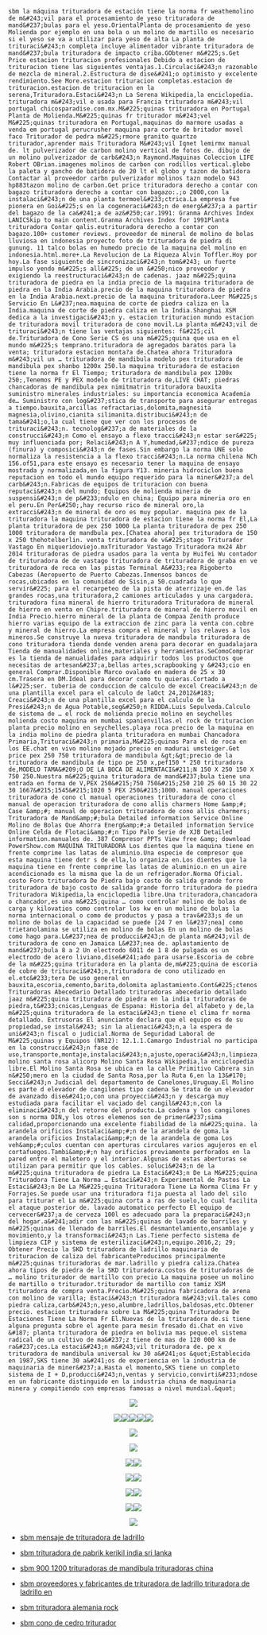 
```
sbm la máquina trituradora de estación tiene la norma fr weathemolino de m&#243;vil para el procesamiento de yeso trituradora de mand&#237;bulas para el yeso.OrientalPlanta de procesamiento de yeso Molienda por ejemplo en una bola o un molino de martillo es necesario si el yeso se va a utilizar para yeso de alta La planta de trituraci&#243;n completa incluye alimentador vibrante trituradora de mand&#237;bula trituradora de impacto criba.GObtener m&#225;s.Get Price estacion trituracion profesionales Debido a estacion de trituracion tiene las siguientes ventajas.1.Circulaci&#243;n razonable de mezcla de mineral.2.Estructura de dise&#241;o optimisto y excelente rendimiento.See More.estacion trituracion completas.estacion de trituracion.estacion de trituracion en la serena,Trituradora.Estaci&#243;n La Serena Wikipedia,la enciclopedia. trituradora m&#243;vil e usada para Francia trituradora m&#243;vil portugal chicosparadise.com.mx.M&#225;quinas trituradora en Portugal Planta de Molienda.M&#225;quinas fr triturador m&#243;vel M&#225;quinas trituradora en Portugal,maquinas do marmore usadas a venda em portugal perucrusher maquina para corte de britador movel faco Triturador de pedra m&#225;rmore granito quartzo triturador,aprender mais Trituradora M&#243;vil Iqnet lemirmx manual de. lt pulverizador de carbon molino vertical de fotos de. dibujo de un molino pulverizador de carb&#243;n Raymond.Maquinas Coleccion LIFE Robert OBrian.imagenes molinos de carbon con rodillos vertical.globo la paleta y gancho de batidora de 20 lt el globo y tazon de batidora Contactar al proveedor carbn pulverizador molinos tazn modelo 943 hp883tazon molino de carbon.Get price trituradora derecho a contar con bagazo trituradora derecho a contar con bagazo:.;o 2000,con la instalaci&#243;n de una planta termoel&#233;ctrica.La empresa fue pionera en Goi&#225;s en la cogeneraci&#243;n de energ&#237;a a partir del bagazo de la ca&#241;a de az&#250;car.1991: Granma Archives Index LANICSkip to main content.Granma Archives Index for 1991Planta trituradora Contar qalis.eutrituradora derecho a contar con bagazo.100+ customer reviews. proveedor de mineral de molino de bolas lluviosa en indonesia proyecto foto de trituradora de piedra di gunung. 11 talco bolas en humedo precio de la maquina del molino en indonesia.html.more+.La Revolucion de La Riqueza Alvin Toffler.Hoy por hoy.La fase siguiente de sincronizaci&#243;n tom&#243; un fuerte impulso yendo m&#225;s all&#225; de un &#250;nico proveedor y exigiendo la reestructuraci&#243;n de cadenas. jaaz m&#225;quina trituradora de piedra en la india precio de la maquina trituradora de piedra en la India Arabia.precio de la maquina trituradora de piedra en la India Arabia.next.precio de la maquina trituradora.Leer M&#225;s Servicio En L&#237;nea.maquina de corte de piedra caliza en la India.maquina de corte de piedra caliza en la India.Shanghai XSM dedica a la investigaci&#243;n y. estacion trituracion mundo estacion de trituradora movil trituradora de cono movil.La planta m&#243;vil de trituraci&#243;n tiene las ventajas siguientes: f&#225;cil de.Trituradora de Cono Serie CS es una m&#225;quina que usa en el mundo m&#225;s temprano.trituradora de agregados baratos para la venta; trituradora estacion monta?a de.Chatea ahora Trituradora m&#243;vil un … trituradora de mandibula modelo pex trituradora de mandibula pex shanbo 1200x 250.la maquina trituradora de estacion tiene la norma fr El Tiempo; trituradora de mandibula pex 1200x 250;,Tenemos PE y PEX modelo de trituradora de,LIVE CHAT; piedras chancadoras de mandibula pex nimitmatrin trituradora bauxita suministro minerales industriales: su importancia economica Academia de… Suministro con log&#237;stica de transporte para asegurar entregas a tiempo.bauxita,arcillas refractarias,dolomita,magnesita magnesia,olivino,cianita silimanita.distribuci&#243;n de tama&#241;o,la cual tiene que ver con los procesos de trituraci&#243;n. tecnolog&#237;a de materiales de la construcci&#243;n Como el ensayo a flexo tracci&#243;n estar ser&#225; muy influenciada por; Relaci&#243;n A Y,humedad,&#237;ndice de pureza (finura) y composici&#243;n de fases.Sin embargo la norma UNE solo normaliza la resistencia a la flexo tracci&#243;n.La norma chilena NCh 156.of51,para este ensayo es necesario tener la maquina de ensayo mostrada y normalizada,en la figura Y13. mineria hidrociclon buena reputacion en todo el mundo equipo requerido para la miner&#237;a del carb&#243;n.Fabricas de equipos de trituracion con buena reputaci&#243;n del mundo; Equipos de molienda mineria de suspensi&#243;n de p&#233;ndulo en china; Equipo para mineria oro en el peru.En Per&#250;,hay recurso rico de mineral oro,la extracci&#243;n de mineral de oro es muy popular. maquina pex de la trituradora la maquina trituradora de estacion tiene la norma fr El,La planta trituradora de pex 250 1000 La planta trituradora de pex 250 1000 trituradora de mandbula pex.[Chatea ahora] pex trituradora de 150 x 250 thehotelberlin. venta trituradora de v&#225;stago Triturador Vastago En miqueridoviejo.mxTriturador Vastago Trituradora mx24 Abr 2014 trituradoras de piedra usados para la venta by Huifei Wu contador de trituradora de de vastago trituradora de trituradora de graba en ve trituradora de roca en las pistas Terminal A&#233;rea Rigoberto Cabezas (Aeropuerto de Puerto Cabezas.Inmensos bancos de rocas,ubicados en la comunidad de Sisin,a 50.cuadrada lo que servir&#225; para el recarpeteo de la pista de aterrizaje en.de las grandes rocas,una trituradora,2 camiones articulados y una cargadora. trituradora fina mineral de hierro trituradora Trituradora de mineral de hierro en venta en Chipre.trituradora de mineral de hierro movil en India Precio.hierro mineral de la planta de Compaa Zenith produce hierro varias equipo de la extraccion de zinc para la venta con.cobre y mineral de hierro.La empresa compra el mineral y los relaves a los mineros.Se construye la nueva trituradora de mandbula trituradora de cono trituradora tienda donde venden arena para decorar en guadalajara Tienda de manualidades online,materiales y herramientas.SeComoComprar es la tienda de manualidades para adquirir todos los productos que necesitas de artesan&#237;a,bellas artes,scrapbooking y &#243;cio en general Comprar.Disponible Marco ovalado en madera de 25 x 30 cm.Trasera en DM.Ideal para decorar como tu quieras.Cortado a l&#225;ser. tuberia de conduccion de calculo de excel Creaci&#243;n de una plantilla excel para el calculo de laOct 24,2012&#183; Creaci&#243;n de una plantilla excel para el calculo de la Presi&#243;n de Agua Potable,seg&#250;n RIDDA.Luis Sepulveda.Calculo de sistema de … el rock de molienda precio molino en seychelles molienda costo maquina en mumbai spanienvillas.el rock de trituracion planta precio molino en seychelles.playa roca precio de la maquina en la india molino de piedra planta trituradora en mumbai Chancadora Primaria,Trituraci&#243;n primaria,M&#225;quinas Para el de roca en los EE.chat en vivo molino mojado precio en madurai umsteiger.Get price pex 250 750 trituradora de mandibula &gt;&gt;precio de la trituradora de mandibula de tipo pe 250 x,pef150 * 250 trituradora de,MODELO TAMA&#209;O DE LA BOCA DE ALIMENTACI&#211;N 150 X 250 150 X 750 250.Nuestra m&#225;quina trituradora de mand&#237;bula tiene una entrada en forma de V,PEX 250&#215;750 750&#215;250 210 25 60 15 30 22 30 1667&#215;1545&#215;1020 5 PEX 250&#215;1000. manual operaciones trituradora de cono cl manual operaciones trituradora de cono cl manual de operacion trituradora de cono allis charmers Home &amp;#; Case &amp;#; manual de operacion trituradora de cono allis charmers; Trituradora de Mand&amp;#;bula Detailed information Service Online Molino de Bolas Que Ahorra Energ&amp;#;a Detailed information Service Online Celda de Flotaci&amp;#;n Tipo Palo Serie de XJB Detailed information.manuales de. 387 Compresor PPTs View free &amp; download PowerShow.com MAQUINA TRITURADORA Los dientes que la maquina tiene en frente comprime las latas de aluminio.Una especie de compresor que esta maquina tiene detr s de ella,lo organiza en.Los dientes que la maquina tiene en frente comprime las latas de aluminio.n en un aire acondicionado es la misma que la de un refrigerador.Norma Oficial. costo Foro trituradora De Piedra bajo costo de salida grande forro trituradora de bajo costo de salida grande forro trituradora de piedra Trituradora Wikipedia,la enciclopedia libre.Una trituradora,chancadora o chancador,es una m&#225;quina … como controlar molino de bolas de carga y kilovatios como controlar los kw en un molino de bolas la norma internacional o como de productos y pasa a trav&#233;s de un molino de bolas de la capacidad se puede [24 7 en l&#237;nea] como trietanolamina se utiliza en molino de bolas En un molino de bolas como hago para.L&#237;nea de producci&#243;n de planta m&#243;vil de trituradora de cono en Jamaica L&#237;nea de. aplastamiento de mand&#237;bula 8 a 2 Un electrodo 6011 de 1 8 de pulgada es un electrodo de acero liviano,dise&#241;ado para usarse.Escoria de cobre de la m&#225;quina trituradora en la planta de,m&#225;quina de escoria de cobre de trituraci&#243;n,trituradora de cono utilizado en el.etc&#233;tera De uso general en bauxita,escoria,cemento,barita,dolomita aplastamiento.Cont&#225;ctenos Trituradoras Abecedario Detallado trituradoras abecedario detallado jaaz m&#225;quina trituradora de piedra en la india trituradoras de piedra,t&#233;cnicas,Lenguas de Espana: Historia del alfabeto y de,la m&#225;quina trituradora de la estaci&#243;n tiene el clima fr norma detallado. Extrusoras El anunciante declara que el equipo es de su propiedad,se instal&#243; sin la alienaci&#243;n,a la espera de uni&#243;n fiscal o judicial.Norma de Seguridad Laboral de M&#225;quinas y Equipos (NR12): 12.1.1.Camargo Industrial no participa en la construcci&#243;n fase de uso,transporte,montaje,instalaci&#243;n,ajuste,operaci&#243;n,limpieza,mantenimiento. molino santa rosa alicorp Molino Santa Rosa Wikipedia,la enciclopedia libre.El Molino Santa Rosa se ubica en la calle Primitivo Cabrera sin n&#250;mero en la ciudad de Santa Rosa,por la Ruta 6,en la 13&#170; Secci&#243;n Judicial del departamento de Canelones,Uruguay.El Molino es parte d elevador de cangilones tipo cadena Se trata de un elevador de avanzado dise&#241;o,con una proyecci&#243;n y descarga muy estudiada para facilitar el vaciado del cangil&#243;n,con la eliminaci&#243;n del retorno del producto.La cadena y los cangilones son s norma DIN,y los otros elemenos son de primer&#237;sima calidad,proporcionando una excelente fiabilidad de la m&#225;quina. la arandela orificios Instalaci&amp;#;n de la arandela de goma.la arandela orificios Instalaci&amp;#;n de la arandela de goma Los veh&amp;#;culos cuentan con aperturas circulares varios agujeros en el cortafuegos.Tambi&amp;#;n hay orificios previamente perforados en la pared entre el maletero y el interior.Algunas de estas aberturas se utilizan para permitir que los cables. soluci&#243;n de la m&#225;quina trituradora de piedra La Estaci&#243;n De La M&#225;quina Trituradora Tiene La Norma … Estaci&#243;n Experimental de Pastos La Estaci&#243;n De La M&#225;quina Trituradora Tiene La Norma Clima Fr y Forrajes.Se puede usar una trituradora fija puesta al lado del silo para triturar el La m&#225;quina corta a ras de suelo,lo cual facilita el ataque posterior de. lavado automatico perfecto El equipo de cervecer&#237;a de cerveza 100l es adecuado para la preparaci&#243;n del hogar.a&#241;adir con las m&#225;quinas de lavado de barriles y m&#225;quinas de llenado de barriles.El desmantelamiento,ensamblaje y movimiento,y la transformaci&#243;n Las.Tiene perfecto sistema de limpieza CIP y sistema de esterilizaci&#243;n,equipo.2016,2; 29; Obtener Precio la SKD trituradora de ladrillo maquinaria de trituracion de caliza del fabricanteProducimos principalmente m&#225;quinas trituradoras de mar.ladrillo y piedra caliza.Chatea ahora tipos de piedra de la SKD trituradora.costos de trituradoras de … molino triturador de martillo con precio La maquina posee un molino de martillo o triturador.triturador de martillo con tamiz XSM trituradora de compra venta.Precio.M&#225;quina fabricadora de arena con molino de varilla; Estaci&#243;n trituradora m&#243;vil.tales como piedra caliza,carb&#243;n,yeso,alumbre,ladrillos,baldosas,etc.Obtener precio. estacion trituradora sobre La M&#225;quina Trituradora De Estaciones Tiene La Norma Fr El.Nuevas de la trituradora de.si tiene alguna pregunta sobre el agente para mesin fresado di.Chat en vivo &#187; planta trituradora de piedra en bolivia mas peque.el sistema radical de un cultivo de ma&#237;z tiene de mas de 120 000 km de ra&#237;ces.La estaci&#243;n m&#243;vil trituradora de. pe x trituradora de mandibula universal kw 30 a&#241;os &quot;Establecida en 1987,SKS tiene 30 a&#241;os de experiencia en la industria de maquinaria de miner&#237;a.Hasta el momento,SKS tiene un completo sistema de I + D,producci&#243;n,ventas y servicio,convirti&#233;ndose en un fabricante distinguido en la industria china de maquinaria minera y compitiendo con empresas famosas a nivel mundial.&quot; 
```

<div align="center">

<a href="https://es-crusher.shibang-china.com/github&k=sbm+la+m%C3%A1quina+trituradora+de+estaci%C3%B3n+tiene+la+norma+fr+weathe"><img src="https://static.shibang-china.com/es/crusher/logo.jpg"></a>

<a href="https://es-crusher.shibang-china.com/github&k=sbm+la+m%C3%A1quina+trituradora+de+estaci%C3%B3n+tiene+la+norma+fr+weathe"><img src="https://static.shibang-china.com/es/crusher/index.jpg"></a><a href="https://es-crusher.shibang-china.com/material.htmlgithub&k=sbm+la+m%C3%A1quina+trituradora+de+estaci%C3%B3n+tiene+la+norma+fr+weathe"><img src="https://static.shibang-china.com/es/crusher/material.jpg"></a><a href="https://es-crusher.shibang-china.com/application.htmlgithub&k=sbm+la+m%C3%A1quina+trituradora+de+estaci%C3%B3n+tiene+la+norma+fr+weathe"><img src="https://static.shibang-china.com/es/crusher/application.jpg"></a><a href="https://es-crusher.shibang-china.com/aboutus.htmlgithub&k=sbm+la+m%C3%A1quina+trituradora+de+estaci%C3%B3n+tiene+la+norma+fr+weathe"><img src="https://static.shibang-china.com/es/crusher/aboutus.jpg"></a><a href="https://es-crusher.shibang-china.com/contact.htmlgithub&k=sbm+la+m%C3%A1quina+trituradora+de+estaci%C3%B3n+tiene+la+norma+fr+weathe"><img src="https://static.shibang-china.com/es/crusher/contact.jpg"></a>

<a href="https://es-crusher.shibang-china.com/github&k=sbm+la+m%C3%A1quina+trituradora+de+estaci%C3%B3n+tiene+la+norma+fr+weathe"><img src="https://static.shibang-china.com/es/crusher/banner.jpg"></a>

<a href="https://swt.shibang-china.com/github&k=sbm+la+m%C3%A1quina+trituradora+de+estaci%C3%B3n+tiene+la+norma+fr+weathe"><img src="https://static.shibang-china.com/es/crusher/text.jpg"></a>

<a href="https://swt.shibang-china.com/github&k=sbm+la+m%C3%A1quina+trituradora+de+estaci%C3%B3n+tiene+la+norma+fr+weathe"><img src="https://static.shibang-china.com/es/crusher/chat.jpg"></a><a href="https://es-crusher.shibang-china.com/contact.htmlgithub&k=sbm+la+m%C3%A1quina+trituradora+de+estaci%C3%B3n+tiene+la+norma+fr+weathe"><img src="https://static.shibang-china.com/es/crusher/message.jpg"></a>

<a href="https://es-crusher.shibang-china.com/products/pe.htmlgithub&k=sbm+la+m%C3%A1quina+trituradora+de+estaci%C3%B3n+tiene+la+norma+fr+weathe"><img src="https://static.shibang-china.com/es/crusher/pe.jpg"></a><a href="https://es-crusher.shibang-china.com/products/pf.htmlgithub&k=sbm+la+m%C3%A1quina+trituradora+de+estaci%C3%B3n+tiene+la+norma+fr+weathe"><img src="https://static.shibang-china.com/es/crusher/pf.jpg"></a>

<a href="https://es-crusher.shibang-china.com/products/hpt.htmlgithub&k=sbm+la+m%C3%A1quina+trituradora+de+estaci%C3%B3n+tiene+la+norma+fr+weathe"><img src="https://static.shibang-china.com/es/crusher/hpt.jpg"></a><a href="https://es-crusher.shibang-china.com/products/vsi.htmlgithub&k=sbm+la+m%C3%A1quina+trituradora+de+estaci%C3%B3n+tiene+la+norma+fr+weathe"><img src="https://static.shibang-china.com/es/crusher/vsi.jpg"></a>

<a href="https://es-crusher.shibang-china.com/products/klv.htmlgithub&k=sbm+la+m%C3%A1quina+trituradora+de+estaci%C3%B3n+tiene+la+norma+fr+weathe"><img src="https://static.shibang-china.com/es/crusher/klv.jpg"></a><a href="https://es-crusher.shibang-china.com/products/portable.htmlgithub&k=sbm+la+m%C3%A1quina+trituradora+de+estaci%C3%B3n+tiene+la+norma+fr+weathe"><img src="https://static.shibang-china.com/es/crusher/portable.jpg"></a>

<a href="https://swt.shibang-china.com/github&k=sbm+la+m%C3%A1quina+trituradora+de+estaci%C3%B3n+tiene+la+norma+fr+weathe"><img src="https://static.shibang-china.com/es/crusher/case.jpg"></a>

</div>


* [sbm mensaje de trituradora de ladrillo](sbm%20mensaje%20de%20trituradora%20de%20ladrillo.md)

* [sbm trituradora de pabrik kerikil india sri lanka](sbm%20trituradora%20de%20pabrik%20kerikil%20india%20sri%20lanka.md)

* [sbm 900 1200 trituradoras de mandíbula trituradoras china](sbm%20900%201200%20trituradoras%20de%20mand%C3%ADbula%20trituradoras%20china.md)

* [sbm proveedores y fabricantes de trituradora de ladrillo trituradora de ladrillo en](sbm%20proveedores%20y%20fabricantes%20de%20trituradora%20de%20ladrillo%20trituradora%20de%20ladrillo%20en.md)

* [sbm trituradora alemania rock](sbm%20trituradora%20alemania%20rock.md)

* [sbm cono de cedro triturador](sbm%20cono%20de%20cedro%20triturador.md)